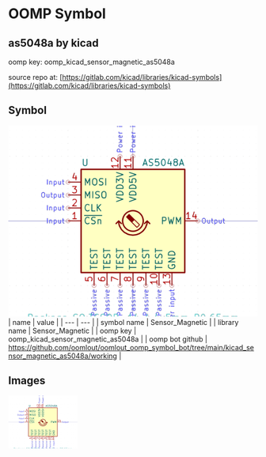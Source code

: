# OOMP Symbol  
## as5048a  by kicad  
  
oomp key: oomp_kicad_sensor_magnetic_as5048a  
  
source repo at: [https://gitlab.com/kicad/libraries/kicad-symbols](https://gitlab.com/kicad/libraries/kicad-symbols)  
## Symbol  
  
[![working.png](working_600.png)](working.png)  
| name | value | 
| --- | --- | 
| symbol name | Sensor_Magnetic | 
| library name | Sensor_Magnetic | 
| oomp key | oomp_kicad_sensor_magnetic_as5048a | 
| oomp bot github | https://github.com/oomlout/oomlout_oomp_symbol_bot/tree/main/kicad_sensor_magnetic_as5048a/working | 
## Images  
  
[![working.png](working_140.png)](working.png)  
